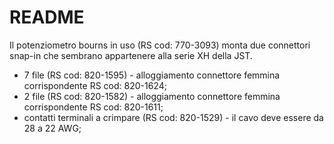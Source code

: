 # README

Il potenziometro bourns in uso (RS cod: 770-3093) monta due connettori snap-in che sembrano appartenere alla serie XH della JST.

* 7 file (RS cod: 820-1595) - alloggiamento connettore femmina corrispondente RS cod: 820-1624;
* 2 file (RS cod: 820-1582) - alloggiamento connettore femmina corrispondente RS cod: 820-1611;
* contatti terminali a crimpare (RS cod: 820-1529) - il cavo deve essere da 28 a 22 AWG;